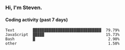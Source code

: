### Hi, I'm Steven.

#### Coding activity (past 7 days)
```
Text        ▓▓▓▓▓▓▓▓▓▓▓▓▓▓▓▓▓▓▓▓▓▓▓▓▓▓▓▓▓▓  79.79%
JavaScript  ▓▓▓▓▓                           15.73%
Bash        ▓                                2.90%
other                                        1.58%
```

